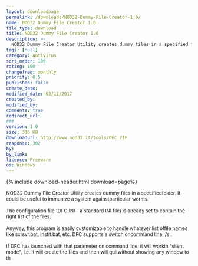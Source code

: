 ```yaml
---
layout: downloadpage
permalink: /downloads/NOD32-Dummy-File-Creator-1,0/
name: NOD32 Dummy File Creator 1.0
file_type: download
title: NOD32 Dummy File Creator 1.0
description: >-
  NOD32 Dummy File Creator Utility creates dummy files in a specified folder
tags: [null]
category: Antivirus
sort_order: 100
rating: 100
changefreq: monthly
priority: 0.5
published: false
create_date:
modified_date: 03/11/2017
created_by:
modified_by:
comments: true
redirect_url:
###
version: 1.0
size: 316 KB
downloadurl: http://www.nod32.it/tools/DFC.ZIP
response: 302
by:
by_link:
licence: Freeware
os: Windows
---
```


{% include download-header.html download=page%}

<p style="fix-download-text !important">
<p><font size="2"><p>NOD32 Dummy File Creator Utility creates dummy files in a specifiedfolder. It could be useful to immunize a system againstparticular worms. <br />
<br />
The configuration file (DFC.INI - a standard INI file) is already set to contain the right list of the files. <br />
<br />
Anyway, this program is easily customizable to handle whatever list offile names like scrsvr.bat, instit.bat, etc. DFC supports a switch oncommand line: /s . <br />
<br />
If DFC has launched with that parameter on command line, it will workin "silent mode", i.e. it will create the files and then will quitwithout showing any window to th</p></p></p>
